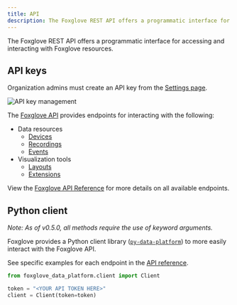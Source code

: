 ```yaml
---
title: API
description: The Foxglove REST API offers a programmatic interface for accessing and interacting with Foxglove resources.
---
```


The Foxglove REST API offers a programmatic interface for accessing and interacting with Foxglove resources.

## API keys

Organization admins must create an API key from the [Settings page](https://console.foxglove.dev/settings/apikeys).

![API key management](/img/docs/api/keys.webp)

The [Foxglove API](https://foxglove.dev/docs/api) provides endpoints for interacting with the following:

- Data resources
  - [Devices](organizing/devices)
  - [Recordings](organizing/recordings)
  - [Events](organizing/events)
- Visualization tools
  - [Layouts](visualizing/layouts)
  - [Extensions](extensions/introduction)

View the [Foxglove API Reference](https://foxglove.dev/docs/api) for more details on all available endpoints.

## Python client

_Note: As of v0.5.0, all methods require the use of keyword arguments._

Foxglove provides a Python client library ([`py-data-platform`](https://github.com/foxglove/py-data-platform)) to more easily interact with the Foxglove API.

See specific examples for each endpoint in the [API reference](https://foxglove.dev/docs/api).

```python
from foxglove_data_platform.client import Client

token = "<YOUR API TOKEN HERE>"
client = Client(token=token)
```
